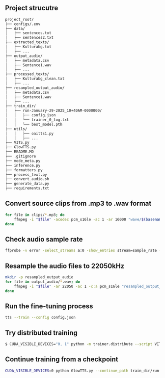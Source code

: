 ## Project strucutre

```bash
project_root/
├── configs/.env
├── data/
│   ├── sentences.txt
│   ├── sentences2.txt
├── extracted_texts/
│   ├── Kulturabg.txt
│   ├── ...
├── output_audio/
│   ├── metadata.csv
│   ├── Sentence1.wav
│   ├── ...
├── processed_texts/
│   ├── Kulturabg_clean.txt
│   ├── ...
├── resampled_output_audio/
│   ├── metadata.csv
│   ├── Sentence1.wav
│   ├── ...
├── train_dir/
│   ├── run-January-29-2025_10+40AM-0000000/
│   │   ├── config.json
│   │   └── trainer_0_log.txt
│   │   └── best_model.pth
├── utils/
│   │   ├── oaitts1.py
│   │   ├── ...
├── VITS.py
├── GlowTTS.py
├── README.MD
├── .gitignore
├── mode_meta.py
├── inference.py
├── formatters.py
├── process_text.py
├── convert_audio.sh
├── generate_data.py
├── requirements.txt
```


## Convert source clips from .mp3 to .wav format

```bash
for file in clips/*.mp3; do
    ffmpeg -i "$file" -acodec pcm_s16le -ac 1 -ar 16000 "wave/$(basename "$file" .mp3).wav"
done
```

## Check audio sample rate

```bash 
ffprobe -v error -select_streams a:0 -show_entries stream=sample_rate -of default=noprint_wrappers=1:nokey=1 resampled_output_audio/sentence1.wav
```

## Resample the audio files to 22050kHz

```bash
mkdir -p resampled_output_audio
for file in output_audio/*.wav; do
    ffmpeg -i "$file" -ar 22050 -ac 1 -c:a pcm_s16le "resampled_output_audio/$(basename "$file")"
done

```

## Run the fine-tuning process

```bash
tts --train --config config.json
```

## Try distributed training

```bash
$ CUDA_VISIBLE_DEVICES="0, 1" python -m trainer.distribute --script VITS.py
```

## Continue training from a checkpoint

```bash
CUDA_VISIBLE_DEVICES=0 python GlowTTS.py --continue_path train_dir/run-February-02-2025_11+19PM-0000000
```
